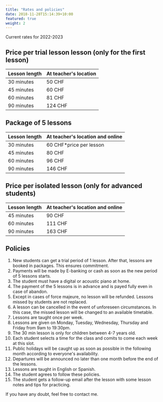 ```yaml
---
title: "Rates and policies"
date: 2018-11-28T15:14:39+10:00
featured: true
weight: 2
---
```


Current rates for 2022-2023

## Price per trial lesson lesson (only for the first lesson)

Lesson length | At teacher's location 
--- | --- 
30 minutes | 50 CHF 
45 minutes | 60 CHF 
60 minutes | 81 CHF 
90 minutes | 124 CHF

## Package of 5 lessons

Lesson length | At teacher's location and online 
--- | --- 
30 minutes | 60 CHF*price per lesson 
45 minutes | 80 CHF
60 minutes | 96 CHF 
90 minutes | 146 CHF

## Price per isolated lesson (only for advanced students)

Lesson length | At teacher's location and online
--- | --- 
45 minutes | 90 CHF 
60 minutes | 111 CHF 
90 minutes | 163 CHF

## Policies

1. New students can get a trial period of 1 lesson. After that, lessons are booked in packages. This ensures commitment.
2. Payments will be made by E-banking or cash as soon as the new period of 5 lessons starts. 
3. The student must have a digital or acoustic piano at home.
4. The payment of the 5 lessons is in advance and is payed fully even in case of abandon.
5. Except in cases of force majeure, no lesson will be refunded. Lessons missed by students are not replaced.
6. A lesson can be cancelled in the event of unforeseen circumstances. In this case, the missed lesson will be changed to an available timetable. 
7. Lessons are taught once per week. 
8. Lessons are given on Monday, Tuesday, Wednesday, Thursday and Friday from 9am to 19:30pm. 
9. The 30 min lesson is only for children between 4-7 years old. 
10. Each student selects a time for the class and comits to come each week at this slot. 
11. Public holidays will be caught up as soon as possible in the following month according to everyone's availability.
12. Departures will be announced no later than one month before the end of the lessons.
13. Lessons are taught in English or Spanish.
14. The student agrees to follow these policies.
15. The student gets a follow-up email after the lesson with some lesson notes and tips for practicing.

If you have any doubt, feel free to contact me.
